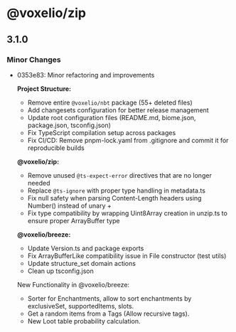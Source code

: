 # @voxelio/zip

## 3.1.0

### Minor Changes

- 0353e83: Minor refactoring and improvements

  **Project Structure:**

  - Remove entire `@voxelio/nbt` package (55+ deleted files)
  - Add changesets configuration for better release management
  - Update root configuration files (README.md, biome.json, package.json, tsconfig.json)
  - Fix TypeScript compilation setup across packages
  - Fix CI/CD: Remove pnpm-lock.yaml from .gitignore and commit it for reproducible builds

  **@voxelio/zip:**

  - Remove unused `@ts-expect-error` directives that are no longer needed
  - Replace `@ts-ignore` with proper type handling in metadata.ts
  - Fix null safety when parsing Content-Length headers using Number() instead of unary +
  - Fix type compatibility by wrapping Uint8Array creation in unzip.ts to ensure proper ArrayBuffer type

  **@voxelio/breeze:**

  - Update Version.ts and package exports
  - Fix ArrayBufferLike compatibility issue in File constructor (test utils)
  - Update structure_set domain actions
  - Clean up tsconfig.json

  New Functionality in @voxelio/breeze:

  - Sorter for Enchantments, allow to sort enchantments by exclusiveSet, supportedItems, slots.
  - Get a random items from a Tags (Allow recursive tags).
  - New Loot table probability calculation.

